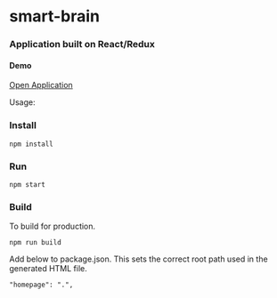 # smart-brain

### Application built on React/Redux

#### Demo

<a href="https://rumi-w-2018.github.io/smart-brain/">
Open Application</a>

Usage:

### Install

    npm install

### Run

    npm start

### Build

To build for production.

    npm run build

Add below to package.json. This sets the correct root path used in the generated HTML file.

    "homepage": ".",

<br>
